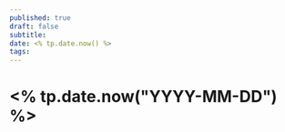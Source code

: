 ```yaml
---
published: true
draft: false
subtitle: 
date: <% tp.date.now() %>
tags: 
---
```


# <% tp.date.now("YYYY-MM-DD") %>
